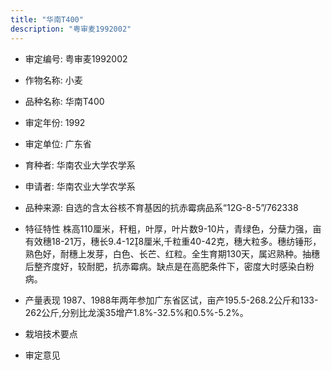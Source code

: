 ```yaml
---
title: "华南T400"
description: "粤审麦1992002"
---
```

* 审定编号:  粤审麦1992002

*  作物名称:  小麦

*  品种名称:  华南T400

*  审定年份:  1992

*  审定单位:  广东省

* 育种者:  华南农业大学农学系

*  申请者:  华南农业大学农学系

*  品种来源:  自选的含太谷核不育基因的抗赤霉病品系“12G-8-5”/762338

*  特征特性
株高110厘米，秆粗，叶厚，叶片数9-10片，青绿色，分蘖力强，亩有效穗18-21万，穗长9.4-128厘米,千粒重40-42克，穗大粒多。穗纺锤形，熟色好，耐穗上发芽，白色、长芒、红粒。全生育期130天，属迟熟种。抽穗后整齐度好，较耐肥，抗赤霉病。缺点是在高肥条件下，密度大时感染白粉病。

*  产量表现
1987、1988年两年参加广东省区试，亩产195.5-268.2公斤和133-262公斤,分别比龙溪35增产1.8%-32.5%和0.5%-5.2%。

*  栽培技术要点
 

*  审定意见

